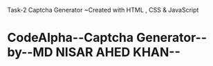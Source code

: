 Task-2 Captcha Generator
~Created with HTML , CSS & JavaScript
# CodeAlpha--Captcha Generator--by--MD NISAR AHED KHAN--
